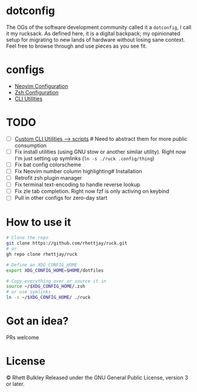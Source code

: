 # dotconfig
The OGs of the software development community called it a `dotconfig`, I call it my rucksack.
As defined here, it is a digital backpack; my opinionated setup for migrating to new lands of hardware without losing sane context.
Feel free to browse through and use pieces as you see fit.

# configs
- [Neovim Configuration](./.config/nvim)
- [Zsh Configuration](./.zshrc)
- [CLI Utilities](./Brewfile)

# TODO
- [ ] [Custom CLI Utilities --> scripts](./scripts) # Need to abstract them for more public consumption 
- [ ] Fix install utilities (using GNU stow or another similar utility). Right now I'm just setting up symlinks (`ln -s ./ruck .config/thing`)
- [ ] Fix bat config colorscheme
- [ ] Fix Neovim number column highlighting# Installation
- [ ] Retrofit zsh plugin manager
- [ ] Fix terminal text-encoding to handle reverse lookup
- [ ] Fix zle tab completion. Right now fzf is only activing on keybind
- [ ] Pull in other configs for zero-day start

# How to use it
```bash
# Clone the repo
git clone https://github.com/rhettjay/ruck.git
# or
gh repo clone rhettjay/ruck

# Define an XDG_CONFIG_HOME
export XDG_CONFIG_HOME=$HOME/dotfiles

# Copy everything over or source it in
source ~/$XDG_CONFIG_HOME/.zsh
# or use symlinks
ln -s ~/$XDG_CONFIG_HOME/ ./ruck
```

# Got an idea?
PRs welcome

# License
&copy; Rhett Bulkley
Released under the GNU General Public License, version 3 or later.
